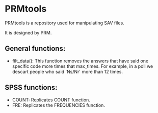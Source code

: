 # PRMtools
PRMtools is a repository used for manipulating SAV files.

It is designed by PRM.


## General functions:
- filt_data(): This function removes the answers that have said one specific code more times
 that max_times. For example, in a poll we descart people who said 'Ns/Nr' more
 than 12 times.

## SPSS functions:

- COUNT: Replicates COUNT function.
- FRE: Replicates the FREQUENCIES function.
